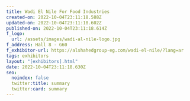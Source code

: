 ```yaml
---
title: Wadi El Nile For Food Industries
created-on: 2022-10-04T23:11:18.588Z
updated-on: 2022-10-04T23:11:18.602Z
published-on: 2022-10-04T23:11:18.614Z
f_logo:
  url: /assets/images/wadi-al-nile-logo.jpg
f_address: Hall 8 - G60
f_exhibitor-url: https://alshahedgroup-eg.com/wadi-el-nile/?lang=ar
tags: exhibitors
layout: "[exhibitors].html"
date: 2022-10-04T23:11:18.630Z
seo:
  noindex: false
  twitter:title: summary
  twitter:card: summary
---
```

